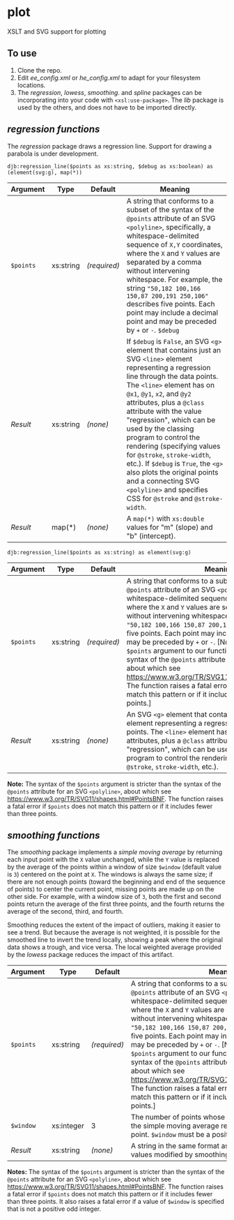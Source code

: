 # plot

XSLT and SVG support for plotting

## To use

1. Clone the repo.
2. Edit *ee_config.xml* or *he_config.xml* to adapt for your filesystem locations.
3. The *regression*, *lowess*, *smoothing*. and *spline* packages can be incorporating into your code with `<xsl:use-package>`. The *lib* package is used by the others, and does not have to be imported directly.

## *regression functions*

The *regression* package draws a regression line. Support for drawing a parabola is under development.

```xpath
djb:regression_line($points as xs:string, $debug as xs:boolean) as (element(svg:g), map(*))
```

Argument | Type | Default | Meaning
----|----|----|----
`$points` | xs:string | *(required)* | A string that conforms to a subset of the syntax of the `@points` attribute of an SVG `<polyline>`, specifically, a whitespace-delimited sequence of `X,Y` coordinates, where the `X` and `Y` values are separated by a comma without intervening whitespace. For example, the string `"50,182 100,166 150,87 200,191 250,106"` describes five points. Each point may include a decimal point and may be preceded by `+` or `-`. `$debug` | xs:boolean | `False` | If set to `True`, the function returns debugging information along with the result.
*Result* | xs:string | *(none)* | If `$debug` is `False`, an SVG `<g>` element that contains just an SVG `<line>` element representing a regression line through the data points. The `<line>` element has on `@x1`, `@y1`, `x2`, and `@y2` attributes, plus a `@class` attribute with the value "regression", which can be used by the classing program to control the rendering (specifying values for `@stroke`, `stroke-width`, etc.). If `$debug` is `True`, the `<g>` also plots the original points and a connecting SVG `<polyline>` and specifies CSS for `@stroke` and `@stroke-width`.
*Result* | map(*) | *(none)* | A `map(*)` with `xs:double` values for "m" (slope) and "b" (intercept).

```xpath
djb:regression_line($points as xs:string) as element(svg:g)
```

Argument | Type | Default | Meaning
----|----|----|----
`$points` | xs:string | *(required)* | A string that conforms to a subset of the syntax of the `@points` attribute of an SVG `<polyline>`, specifically, a whitespace-delimited sequence of `X,Y` coordinates, where the `X` and `Y` values are separated by a comma without intervening whitespace. For example, the string `"50,182 100,166 150,87 200,191 250,106"` describes five points. Each point may include a decimal point and may be preceded by `+` or `-`. [Note: The syntax of the `$points` argument to our function is stricter than the syntax of the `@points` attribute for an SVG `<polyline>`, about which see <https://www.w3.org/TR/SVG11/shapes.html#PointsBNF>. The function raises a fatal error if `$points` does not match this pattern or if it includes fewer than three points.]
*Result* | xs:string | *(none)* | An SVG `<g>` element that contains just an SVG `<line>` element representing a regression line through the data points. The `<line>` element has on `@x1`, `@y1`, `x2`, and `@y2` attributes, plus a `@class` attribute with the value "regression", which can be used by the classing program to control the rendering (specifying values for `@stroke`, `stroke-width`, etc.). 

**Note:** The syntax of the `$points` argument is stricter than the syntax of the `@points` attribute for an SVG `<polyline>`, about which see <https://www.w3.org/TR/SVG11/shapes.html#PointsBNF>. The function raises a fatal error if `$points` does not match this pattern or if it includes fewer than three points.

## *smoothing functions*

The *smoothing* package implements a *simple moving average* by returning each input point with the `X` value unchanged, while the `Y` value is replaced by the average of the points within a window of size `$window` (default value is `3`) centered on the point at `X`. The windows is always the same size; if there are not enough points (toward the beginning and end of the sequence of points) to center the current point, missing points are made up on the other side. For example, with a window size of `3`, both the first and second points return the average of the first three points, and the fourth returns the average of the second, third, and fourth.

Smoothing reduces the extent of the impact of outliers, making it easier to see a trend. But because the average is not weighted, it is possible for the smoothed line to invert the trend locally, showing a peak where the original data shows a trough, and vice versa. The local weighted average provided by the *lowess* package reduces the impact of this artifact.

Argument | Type | Default | Meaning
----|----|----|----
`$points` | xs:string | *(required)* | A string that conforms to a subset of the syntax of the `@points` attribute of an SVG `<polyline>`, specifically, a whitespace-delimited sequence of `X,Y` coordinates, where the `X` and `Y` values are separated by a comma without intervening whitespace. For example, the string `"50,182 100,166 150,87 200,191 250,106"` describes five points. Each point may include a decimal point and may be preceded by `+` or `-`. [Note: The syntax of the `$points` argument to our function is stricter than the syntax of the `@points` attribute for an SVG `<polyline>`, about which see <https://www.w3.org/TR/SVG11/shapes.html#PointsBNF>. The function raises a fatal error if `$points` does not match this pattern or if it includes fewer than three points.]
`$window` | xs:integer | 3 | The number of points whose `Y` value is incorporated into the simple moving average returned for each input point. `$window` must be a positive odd number.
*Result* | xs:string | *(none)* | A string in the same format as `$points`, but with the `Y` values modified by smoothing.

**Notes:** The syntax of the `$points` argument is stricter than the syntax of the `@points` attribute for an SVG `<polyline>`, about which see <https://www.w3.org/TR/SVG11/shapes.html#PointsBNF>. The function raises a fatal error if `$points` does not match this pattern or if it includes fewer than three points. It also raises a fatal error if a value of `$window` is specified that is not a positive odd integer.
